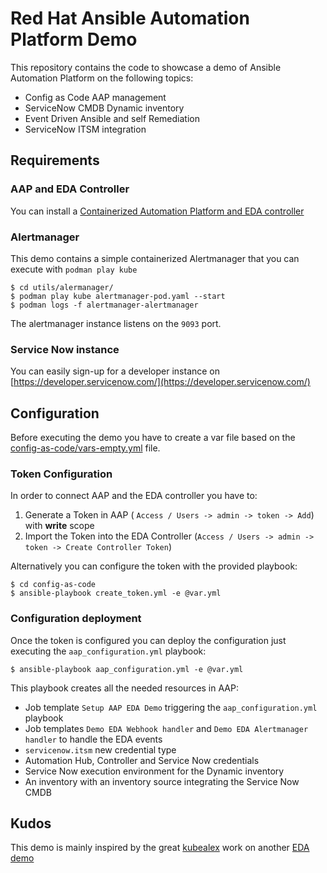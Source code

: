 # Red Hat Ansible Automation Platform Demo

This repository contains the code to showcase a demo of Ansible Automation Platform on the following topics:

- Config as Code AAP management
- ServiceNow CMDB Dynamic inventory
- Event Driven Ansible and self Remediation
- ServiceNow ITSM integration

## Requirements

### AAP and EDA Controller

You can install a [Containerized Automation Platform and EDA controller](https://access.redhat.com/documentation/en-us/red_hat_ansible_automation_platform/2.4/html-single/containerized_ansible_automation_platform_installation_guide/index)

### Alertmanager

This demo contains a simple containerized Alertmanager that you can execute with `podman play kube`

```
$ cd utils/alermanager/
$ podman play kube alertmanager-pod.yaml --start
$ podman logs -f alertmanager-alertmanager
```

The alertmanager instance listens on the `9093` port.

### Service Now instance

You can easily sign-up for a developer instance on [https://developer.servicenow.com/](https://developer.servicenow.com/)

## Configuration

Before executing the demo you have to create a var file based on the [config-as-code/vars-empty.yml](config-as-code/vars-empty.yml) file.

### Token Configuration

In order to connect AAP and the EDA controller you have to:

1) Generate a Token in AAP ( `Access / Users -> admin -> token -> Add`) with **write** scope
2) Import the Token into the EDA Controller (`Access / Users -> admin -> token -> Create Controller Token`)

Alternatively you can configure the token with the provided playbook:

```
$ cd config-as-code
$ ansible-playbook create_token.yml -e @var.yml
```

### Configuration deployment

Once the token is configured you can deploy the configuration just executing the `aap_configuration.yml` playbook:

```
$ ansible-playbook aap_configuration.yml -e @var.yml
```

This playbook creates all the needed resources in AAP:
- Job template `Setup AAP EDA Demo` triggering the `aap_configuration.yml` playbook
- Job templates `Demo EDA Webhook handler` and `Demo EDA Alertmanager handler` to handle the EDA events
- `servicenow.itsm` new credential type
- Automation Hub, Controller and Service Now credentials
- Service Now execution environment for the Dynamic inventory
- An inventory with an inventory source integrating the Service Now CMDB

## Kudos

This demo is mainly inspired by the great [kubealex](https://github.com/kubealex) work on another [EDA demo](https://github.com/kubealex/event-driven-automation)
